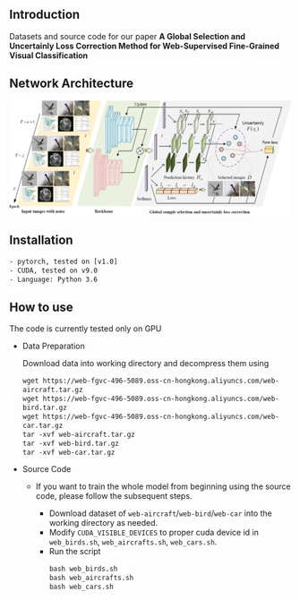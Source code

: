 Introduction
---
Datasets and source code for our paper **A Global Selection and Uncertainly Loss Correction
Method for Web-Supervised Fine-Grained Visual Classification**


Network Architecture
---
![image](https://github.com/yyy11178/GSULC/blob/master/images/20200712155716.png)


Installation
---
```
- pytorch, tested on [v1.0]
- CUDA, tested on v9.0
- Language: Python 3.6
```


How to use
---
The code is currently tested only on GPU
- Data Preparation

   Download data into working directory and decompress them using
   ```
   wget https://web-fgvc-496-5089.oss-cn-hongkong.aliyuncs.com/web-aircraft.tar.gz
   wget https://web-fgvc-496-5089.oss-cn-hongkong.aliyuncs.com/web-bird.tar.gz
   wget https://web-fgvc-496-5089.oss-cn-hongkong.aliyuncs.com/web-car.tar.gz
   tar -xvf web-aircraft.tar.gz
   tar -xvf web-bird.tar.gz
   tar -xvf web-car.tar.gz
   ```
   
   
- Source Code
    
    - If you want to train the whole model from beginning using the source code, please follow the subsequent steps.

        - Download dataset of `web-aircraft`/`web-bird`/`web-car` into the working directory as needed.
        - Modify `CUDA_VISIBLE_DEVICES` to proper cuda device id in `web_birds.sh`, `web_aircrafts.sh`, `web_cars.sh`.
        - Run the script
            ```
            bash web_birds.sh
            bash web_aircrafts.sh
            bash web_cars.sh
            ```

